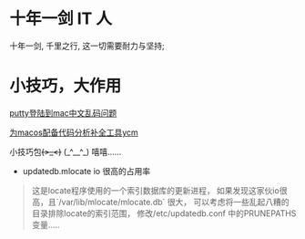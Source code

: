# 十年一剑 IT 人

十年一剑, 千里之行, 这一切需要耐力与坚持;

# 小技巧，大作用

[putty登陆到mac中文乱码问题](/IT_Man_Skills/puttyssh登陆到macos中文乱码问题.md)

[为macos配备代码分析补全工具ycm](/IT_Man_Skills/macos-上为vim配备ycm.md)


小技巧包~~~~\(&gt;\_&lt;\)~~~~ \(_^\_\_^\_\) 嘻嘻……

- updatedb.mlocate io 很高的占用率
> 这是locate程序使用的一个索引数据库的更新进程， 如果发现这家伙io很高，且\`/var/lib/mlocate/mlocate.db\` 很大， 可以考虑将一些乱起八糟的目录排除locate的索引范围， 修改/etc/updatedb.conf  中的PRUNEPATHS变量.....



